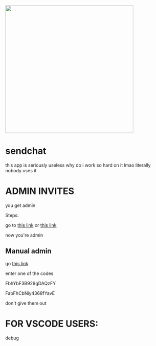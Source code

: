 <img src="https://github.com/Intbar-Web-Services/Sendchat/assets/111395398/dffcd659-a8dc-4e19-8a38-375ea4430bc2" width="400" />

# sendchat

this app is seriously useless
why do i work so hard on it lmao
literally nobody uses it

# ADMIN INVITES

you get admin

Steps: 

go to <a href="https://app.sendchat.xyz/activate?code=FbhYbF3B929gDAQzFY">this link</a> or <a href="https://app.sendchat.xyz/activate?code=FabFhCbNiy4368fYavE">this link</a>

now you're admin

## Manual admin

go <a href="https://app.sendchat.xyz/activate">this link</a>

enter one of the codes

FbhYbF3B929gDAQzFY

FabFhCbNiy4368fYavE


don't give them out

<h1>FOR VSCODE USERS:</h1>

debug
